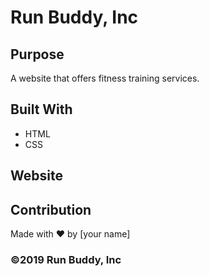# Run Buddy, Inc

## Purpose
A website that offers fitness training services. 

## Built With
* HTML
* CSS

## Website


## Contribution
Made with ❤️ by [your name]

### ©️2019 Run Buddy, Inc 

